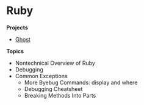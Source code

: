 # Ruby

**Projects**
- [Ghost](https://github.com/rotyflo/appacademy/tree/master/ruby/enumerables-and-debugging/ghost)

**Topics**
- Nontechnical Overview of Ruby
- Debugging
- Common Exceptions
    - More Byebug Commands: display and where
    - Debugging Cheatsheet
    - Breaking Methods Into Parts